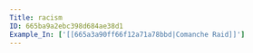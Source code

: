 ```yaml
---
Title: racism
ID: 665ba9a2ebc398d684ae38d1
Example_In: ['[[665a3a90ff66f12a71a78bbd|Comanche Raid]]']
---
```


